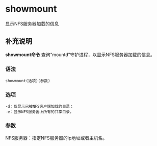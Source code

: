 showmount
===

显示NFS服务器加载的信息

## 补充说明

**showmount命令** 查询“mountd”守护进程，以显示NFS服务器加载的信息。

### 语法

```shell
showmount(选项)(参数)
```

### 选项

```shell
-d：仅显示已被NFS客户端加载的目录；
-e：显示NFS服务器上所有的共享目录。
```

### 参数

NFS服务器：指定NFS服务器的ip地址或者主机名。


<!-- Linux命令行搜索引擎：https://jaywcjlove.github.io/linux-command/ -->